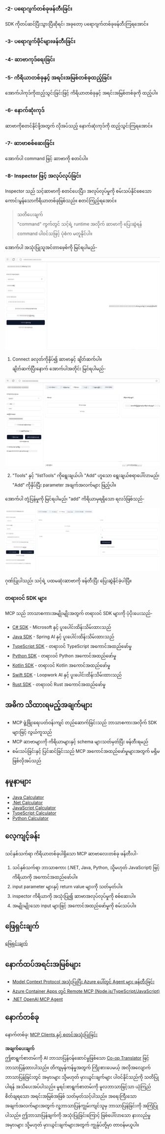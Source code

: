 <!--
CO_OP_TRANSLATOR_METADATA:
{
  "original_hash": "f01d4263fc6eec331615fef42429b720",
  "translation_date": "2025-06-18T18:28:39+00:00",
  "source_file": "03-GettingStarted/01-first-server/README.md",
  "language_code": "my"
}
-->
### -2- ပရောဂျက်တစ်ခုဖန်တီးခြင်း

SDK ကိုတပ်ဆင်ပြီးသွားပြီဆိုရင်၊ အခုတော့ ပရောဂျက်တစ်ခုဖန်တီးကြရအောင်။

### -3- ပရောဂျက်ဖိုင်များဖန်တီးခြင်း

### -4- ဆာဗာကုဒ်ရေးခြင်း

### -5- ကိရိယာတစ်ခုနှင့် အရင်းအမြစ်တစ်ခုထည့်ခြင်း

အောက်ပါကုဒ်ကိုထည့်သွင်းခြင်းဖြင့် ကိရိယာတစ်ခုနှင့် အရင်းအမြစ်တစ်ခုကို ထည့်ပါ။

### -6- နောက်ဆုံးကုဒ်

ဆာဗာကိုစတင်နိုင်ဖို့အတွက် လိုအပ်သည့် နောက်ဆုံးကုဒ်ကို ထည့်သွင်းကြရအောင်။

### -7- ဆာဗာစစ်ဆေးခြင်း

အောက်ပါ command ဖြင့် ဆာဗာကို စတင်ပါ။

### -8- Inspector ဖြင့် အလုပ်လုပ်ခြင်း

Inspector သည် သင့်ဆာဗာကို စတင်ပေးပြီး၊ အလုပ်လုပ်မှုကို စမ်းသပ်နိုင်စေသော ကောင်းမွန်သောကိရိယာတစ်ခုဖြစ်သည်။ စတင်ကြည့်ရအောင်။

> သတိပေးချက်  
> "command" ကွက်တွင် သင့်ရဲ့ runtime အလိုက် ဆာဗာကို ပြေးဆွဲရန် command ပါဝင်သဖြင့် ပုံစံက မတူနိုင်ပါ။

အောက်ပါ အသုံးပြုသူအင်တာဖေ့စ်ကို မြင်ရပါမည်-

![Connect](../../../../translated_images/connect.141db0b2bd05f096fb1dd91273771fd8b2469d6507656c3b0c9df4b3c5473929.my.png)

1. Connect ခလုတ်ကိုနှိပ်၍ ဆာဗာနှင့် ချိတ်ဆက်ပါ။  
  ချိတ်ဆက်ပြီးနောက် အောက်ပါအတိုင်း မြင်ရပါမည်-

  ![Connected](../../../../translated_images/connected.73d1e042c24075d386cacdd4ee7cd748c16364c277d814e646ff2f7b5eefde85.my.png)

2. "Tools" နှင့် "listTools" ကိုရွေးချယ်ပါ၊ "Add" ဟူသော ရွေးချယ်စရာပေါ်လာမည်၊ "Add" ကိုနှိပ်ပြီး parameter အချက်အလက်များ ဖြည့်ပါ။

  အောက်ပါ တုံ့ပြန်မှုကို မြင်ရပါမည်၊ "add" ကိရိယာမှရရှိသော ရလဒ်ဖြစ်သည်-

  ![Result of running add](../../../../translated_images/ran-tool.a5a6ee878c1369ec1e379b81053395252a441799dbf23416c36ddf288faf8249.my.png)

ဂုဏ်ပြုပါသည်၊ သင့်ရဲ့ ပထမဆုံးဆာဗာကို ဖန်တီးပြီး ပြေးဆွဲနိုင်ခဲ့ပါပြီ။

### တရားဝင် SDK များ

MCP သည် ဘာသာစကားအမျိုးမျိုးအတွက် တရားဝင် SDK များကို ပံ့ပိုးပေးသည်-

- [C# SDK](https://github.com/modelcontextprotocol/csharp-sdk) - Microsoft နှင့် ပူးပေါင်းထိန်းသိမ်းထားသည်
- [Java SDK](https://github.com/modelcontextprotocol/java-sdk) - Spring AI နှင့် ပူးပေါင်းထိန်းသိမ်းထားသည်
- [TypeScript SDK](https://github.com/modelcontextprotocol/typescript-sdk) - တရားဝင် TypeScript အကောင်အထည်ဖော်မှု
- [Python SDK](https://github.com/modelcontextprotocol/python-sdk) - တရားဝင် Python အကောင်အထည်ဖော်မှု
- [Kotlin SDK](https://github.com/modelcontextprotocol/kotlin-sdk) - တရားဝင် Kotlin အကောင်အထည်ဖော်မှု
- [Swift SDK](https://github.com/modelcontextprotocol/swift-sdk) - Loopwork AI နှင့် ပူးပေါင်းထိန်းသိမ်းထားသည်
- [Rust SDK](https://github.com/modelcontextprotocol/rust-sdk) - တရားဝင် Rust အကောင်အထည်ဖော်မှု

## အဓိက သိထားရမည့်အချက်များ

- MCP ဖွံ့ဖြိုးရေးပတ်ဝန်းကျင် တည်ဆောက်ခြင်းသည် ဘာသာစကားအလိုက် SDK များဖြင့် လွယ်ကူသည်
- MCP ဆာဗာများကို ကိရိယာများနှင့် schema များသတ်မှတ်ပြီး ဖန်တီးရမည်
- စမ်းသပ်ခြင်းနှင့် ပြင်ဆင်ခြင်းသည် MCP အကောင်အထည်ဖော်မှုများအတွက် မရှိမဖြစ်လိုအပ်သည်

## နမူနာများ

- [Java Calculator](../samples/java/calculator/README.md)
- [.Net Calculator](../../../../03-GettingStarted/samples/csharp)
- [JavaScript Calculator](../samples/javascript/README.md)
- [TypeScript Calculator](../samples/typescript/README.md)
- [Python Calculator](../../../../03-GettingStarted/samples/python)

## လေ့ကျင့်ခန်း

သင်နှစ်သက်ရာ ကိရိယာတစ်ခုပါရှိသော MCP ဆာဗာလေးတစ်ခု ဖန်တီးပါ-

1. သင်နှစ်သက်ရာ ဘာသာစကား (.NET, Java, Python, သို့မဟုတ် JavaScript) ဖြင့် ကိရိယာကို အကောင်အထည်ဖော်ပါ။
2. input parameter များနှင့် return value များကို သတ်မှတ်ပါ။
3. inspector ကိရိယာကို အသုံးပြု၍ ဆာဗာအလုပ်လုပ်မှုကို စစ်ဆေးပါ။
4. အမျိုးမျိုးသော input များဖြင့် အကောင်အထည်ဖော်မှုကို စမ်းသပ်ပါ။

## ဖြေရှင်းချက်

[ဖြေရှင်းချက်](./solution/README.md)

## နောက်ထပ်အရင်းအမြစ်များ

- [Model Context Protocol အသုံးပြုပြီး Azure ပေါ်တွင် Agent များ ဖန်တီးခြင်း](https://learn.microsoft.com/azure/developer/ai/intro-agents-mcp)
- [Azure Container Apps တွင် Remote MCP (Node.js/TypeScript/JavaScript)](https://learn.microsoft.com/samples/azure-samples/mcp-container-ts/mcp-container-ts/)
- [.NET OpenAI MCP Agent](https://learn.microsoft.com/samples/azure-samples/openai-mcp-agent-dotnet/openai-mcp-agent-dotnet/)

## နောက်တစ်ခု

နောက်တစ်ခု: [MCP Clients နှင့် စတင်အသုံးပြုခြင်း](/03-GettingStarted/02-client/README.md)

**အချက်ပေးချက်**  
ဤစာရွက်စာတမ်းကို AI ဘာသာပြန်ဝန်ဆောင်မှုဖြစ်သော [Co-op Translator](https://github.com/Azure/co-op-translator) ဖြင့် ဘာသာပြန်ထားပါသည်။ တိကျမှန်ကန်မှုအတွက် ကြိုးစားပေမယ့် အလိုအလျောက် ဘာသာပြန်ခြင်းတွင် အမှားများ သို့မဟုတ် မှားယွင်းချက်များ ပါဝင်နိုင်သည်ကို သတိပြုပါရန် အသိပေးအပ်ပါသည်။ မူရင်းစာရွက်စာတမ်းကို မူလဘာသာဖြင့်သာ ယုံကြည်စိတ်ချရသော အရင်းအမြစ်အဖြစ် သတ်မှတ်သင့်ပါသည်။ အရေးကြီးသော အချက်အလက်များအတွက် လူ့ဘာသာပြန်ကျွမ်းကျင်သူမှ ဘာသာပြန်ခြင်းကို အကြံပြုပါသည်။ ဤဘာသာပြန်ချက်ကို အသုံးပြုခြင်းကြောင့် ဖြစ်ပေါ်လာသော နားလည်မှုအမှားများ သို့မဟုတ် မှားယွင်းချက်များအတွက် ကျွန်ုပ်တို့မှာ တာဝန်မယူပါ။